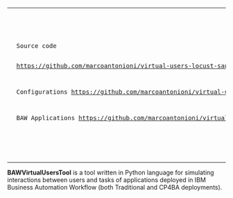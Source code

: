 <table>
<tr>
<td width=350 height=350>
<img src="./images/agent1.jpg" width="300" height="300">
</td>
<td>
<pre>
Source code

https://github.com/marcoantonioni/virtual-users-locust-sandbox


Configurations
https://github.com/marcoantonioni/virtual-users-locust-test-configs

BAW Applications
https://github.com/marcoantonioni/virtual-users-locust-apps
</pre>
</td>
</tr>
</table>


<b>BAWVirtualUsersTool</b> is a tool written in Python language for simulating interactions between users and tasks of applications deployed in IBM Business Automation Workflow (both Traditional and CP4BA deployments).